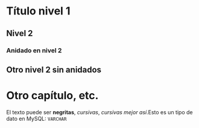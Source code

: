 # Título nivel 1

## Nivel 2

### Anidado en nivel 2

## Otro nivel 2 sin anidados

# Otro capítulo, etc.

El texto puede ser **negritas**, *cursivas*, _cursivas mejor así_.Esto es un tipo de dato en MySQL: `VARCHAR`